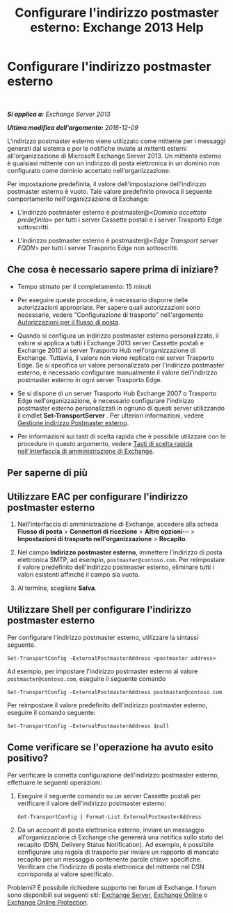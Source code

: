 ﻿---
title: "Configurare l'indirizzo postmaster esterno: Exchange 2013 Help"
TOCTitle: Configurare l'indirizzo postmaster esterno
ms:assetid: 6b0c8675-3238-462d-8973-b52305fb90d2
ms:mtpsurl: https://technet.microsoft.com/it-it/library/Bb430765(v=EXCHG.150)
ms:contentKeyID: 52063106
ms.date: 05/22/2018
mtps_version: v=EXCHG.150
ms.translationtype: MT
---

# Configurare l'indirizzo postmaster esterno

 

_**Si applica a:** Exchange Server 2013_

_**Ultima modifica dell'argomento:** 2016-12-09_

L'indirizzo postmaster esterno viene utilizzato come mittente per i messaggi generati dal sistema e per le notifiche inviate ai mittenti esterni all'organizzazione di Microsoft Exchange Server 2013. Un mittente esterno è qualsiasi mittente con un indirizzo di posta elettronica in un dominio non configurato come dominio accettato nell'organizzazione.

Per impostazione predefinita, il valore dell'impostazione dell'indirizzo postmaster esterno è vuoto. Tale valore predefinito provoca il seguente comportamento nell'organizzazione di Exchange:

  - L'indirizzo postmaster esterno è postmaster@\<*Dominio accettato predefinito*\> per tutti i server Cassette postali e i server Trasporto Edge sottoscritti.

  - L'indirizzo postmaster esterno è postmaster@\<*Edge Transport server FQDN*\> per tutti i server Trasporto Edge non sottoscritti.

## Che cosa è necessario sapere prima di iniziare?

  - Tempo stimato per il completamento: 15 minuti

  - Per eseguire queste procedure, è necessario disporre delle autorizzazioni appropriate. Per sapere quali autorizzazioni sono necessarie, vedere "Configurazione di trasporto" nell'argomento [Autorizzazioni per il flusso di posta](mail-flow-permissions-exchange-2013-help.md).

  - Quando si configura un indirizzo postmaster esterno personalizzato, il valore si applica a tutti i Exchange 2013 server Cassette postali e Exchange 2010 ai server Trasporto Hub nell'organizzazione di Exchange. Tuttavia, il valore non viene replicato nei server Trasporto Edge. Se si specifica un valore personalizzato per l'indirizzo postmaster esterno, è necessario configurare manualmente il valore dell'indirizzo postmaster esterno in ogni server Trasporto Edge.

  - Se si dispone di un server Trasporto Hub Exchange 2007 o Trasporto Edge nell'organizzazione, è necessario configurare l'indirizzo postmaster esterno personalizzati in ognuno di questi server utilizzando il cmdlet **Set-TransportServer** . Per ulteriori informazioni, vedere [Gestione indirizzo Postmaster esterno](https://go.microsoft.com/fwlink/?linkid=279922).

  - Per informazioni sui tasti di scelta rapida che è possibile utilizzare con le procedure in questo argomento, vedere [Tasti di scelta rapida nell'interfaccia di amministrazione di Exchange](keyboard-shortcuts-in-the-exchange-admin-center-exchange-online-protection-help.md).

## Per saperne di più

## Utilizzare EAC per configurare l'indirizzo postmaster esterno

1.  Nell'interfaccia di amministrazione di Exchange, accedere alla scheda **Flusso di posta** \> **Connettori di ricezione** \> **Altre opzioni**![Icona Ulteriori opzioni](images/JJ150550.5381819e-3b21-4873-8714-e9b956290b28(EXCHG.150).gif "Icona Ulteriori opzioni") \> **Impostazioni di trasporto nell'organizzazione** \> **Recapito**.

2.  Nel campo **Indirizzo postmaster esterno**, immettere l'indirizzo di posta elettronica SMTP, ad esempio, `postmaster@contoso.com`. Per reimpostare il valore predefinito dell'indirizzo postmaster esterno, eliminare tutti i valori esistenti affinché il campo sia vuoto.

3.  Al termine, scegliere **Salva**.

## Utilizzare Shell per configurare l'indirizzo postmaster esterno

Per configurare l'indirizzo postmaster esterno, utilizzare la sintassi seguente.

    Set-TransportConfig -ExternalPostmasterAddress <postmaster address>

Ad esempio, per impostare l'indirizzo postmaster esterno al valore `postmaster@contoso.com`, eseguire il seguente comando

    Set-TransportConfig -ExternalPostmasterAddress postmaster@contoso.com

Per reimpostare il valore predefinito dell'indirizzo postmaster esterno, eseguire il comando seguente:

    Set-TransportConfig -ExternalPostmasterAddress $null

## Come verificare se l'operazione ha avuto esito positivo?

Per verificare la corretta configurazione dell'indirizzo postmaster esterno, effettuare le seguenti operazioni:

1.  Eseguire il seguente comando su un server Cassette postali per verificare il valore dell'indirizzo postmaster esterno:
    
        Get-TransportConfig | Format-List ExternalPostmasterAddress

2.  Da un account di posta elettronica esterno, inviare un messaggio all'organizzazione di Exchange che genererà una notifica sullo stato del recapito (DSN, Delivery Status Notification). Ad esempio, è possibile configurare una regola di trasporto per inviare un rapporto di mancato recapito per un messaggio contenente parole chiave specifiche. Verificare che l'indirizzo di posta elettronica del mittente nel DSN corrisponda al valore specificato.

Problemi? È possibile richiedere supporto nei forum di Exchange. I forum sono disponibili sui seguenti siti: [Exchange Server](https://go.microsoft.com/fwlink/p/?linkid=60612), [Exchange Online](https://go.microsoft.com/fwlink/p/?linkid=267542) o [Exchange Online Protection](https://go.microsoft.com/fwlink/p/?linkid=285351).

